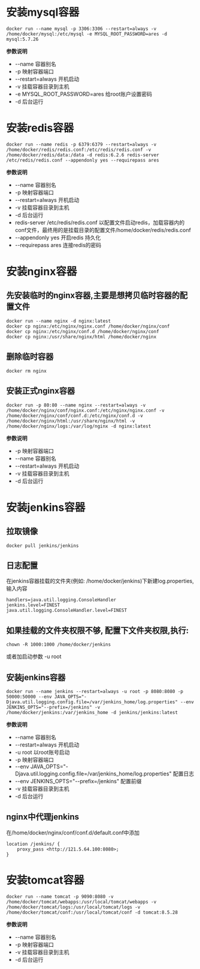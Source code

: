 <!--
 * @author: ares
 * @date: 2022-01-14 08:53:00
 * @lastEditTime: 2022-01-14 13:12:37
 * @lastEditors: ares
 * @description: 
 * 
-->
# 安装mysql容器

```shell
docker run --name mysql -p 3306:3306 --restart=always -v /home/docker/mysql:/etc/mysql -e MYSQL_ROOT_PASSWORD=ares -d mysql:5.7.26
```

**参数说明**

+ --name  容器别名
+ -p  映射容器端口
+ --restart=always  开机启动
+ -v  挂载容器目录到主机
+ -e  MYSQL_ROOT_PASSWORD=ares 给root账户设置密码
+ -d  后台运行

# 安装redis容器

```shell
docker run --name redis -p 6379:6379 --restart=always -v /home/docker/redis/redis.conf:/etc/redis/redis.conf -v /home/docker/redis/data:/data -d redis:6.2.6 redis-server /etc/redis/redis.conf --appendonly yes --requirepass ares
```

**参数说明**

+ --name  容器别名
+ -p  映射容器端口
+ --restart=always  开机启动
+ -v  挂载容器目录到主机
+ -d  后台运行
+ redis-server /etc/redis/redis.conf  以配置文件启动redis，加载容器内的conf文件，最终用的是挂载目录的配置文件/home/docker/redis/redis.conf
+ --appendonly yes  开启redis 持久化
+ --requirepass ares 连接redis的密码

# 安装nginx容器

## 先安装临时的nginx容器,主要是想拷贝临时容器的配置文件

```shell
docker run --name nginx -d nginx:latest
docker cp nginx:/etc/nginx/nginx.conf /home/docker/nginx/conf
docker cp nginx:/etc/nginx/conf.d /home/docker/nginx/conf
docker cp nginx:/usr/share/nginx/html /home/docker/nginx
```

## 删除临时容器

```shell
docker rm nginx
```

## 安装正式nginx容器

```shell
docker run -p 80:80 --name nginx --restart=always -v /home/docker/nginx/conf/nginx.conf:/etc/nginx/nginx.conf -v /home/docker/nginx/conf/conf.d:/etc/nginx/conf.d -v /home/docker/nginx/html:/usr/share/nginx/html -v /home/docker/nginx/logs:/var/log/nginx -d nginx:latest
```

**参数说明**

+ -p  映射容器端口
+ --name  容器别名
+ --restart=always  开机启动
+ -v  挂载容器目录到主机
+ -d  后台运行

# 安装jenkins容器

## 拉取镜像

```shell
docker pull jenkins/jenkins
```

## 日志配置

在jenkins容器挂载的文件夹(例如: /home/docker/jenkins)下新建log.properties,输入内容

```
handlers=java.util.logging.ConsoleHandler
jenkins.level=FINEST
java.util.logging.ConsoleHandler.level=FINEST
```

## 如果挂载的文件夹权限不够, 配置下文件夹权限,执行:

```shell
chown -R 1000:1000 /home/docker/jenkins
```

或者加启动参数 -u root

## 安装jenkins容器

```shell
docker run --name jenkins --restart=always -u root -p 8080:8080 -p 50000:50000 --env JAVA_OPTS="-Djava.util.logging.config.file=/var/jenkins_home/log.properties" --env JENKINS_OPTS="--prefix=/jenkins" -v /home/docker/jenkins:/var/jenkins_home -d jenkins/jenkins:latest
```

**参数说明**

+ --name  容器别名
+ --restart=always  开机启动
+ -u root  以root账号启动
+ -p  映射容器端口
+ --env JAVA_OPTS="-Djava.util.logging.config.file=/var/jenkins_home/log.properties"  配置日志
+ --env JENKINS_OPTS="--prefix=/jenkins"  配置前缀
+ -v  挂载容器目录到主机
+ -d  后台运行

## nginx中代理jenkins

在/home/docker/nginx/conf/conf.d/default.conf中添加

```
location /jenkins/ {
    proxy_pass <http://121.5.64.100:8080>;
}
```

# 安装tomcat容器

```shell
docker run --name tomcat -p 9090:8080 -v /home/docker/tomcat/webapps:/usr/local/tomcat/webapps -v /home/docker/tomcat/logs:/usr/local/tomcat/logs -v /home/docker/tomcat/conf:/usr/local/tomcat/conf -d tomcat:8.5.28
```

**参数说明**

+ --name  容器别名
+ -p  映射容器端口
+ -v  挂载容器目录到主机
+ -d  后台运行
